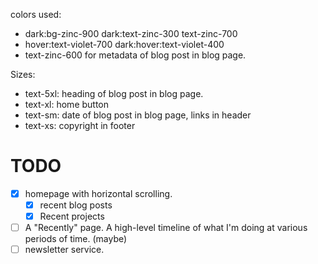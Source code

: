 colors used: 

- dark:bg-zinc-900 dark:text-zinc-300 text-zinc-700
- hover:text-violet-700 dark:hover:text-violet-400
- text-zinc-600 for metadata of blog post in blog page.

Sizes:
- text-5xl: heading of blog post in blog page.
- text-xl: home button
- text-sm: date of blog post in blog page, links in header
- text-xs: copyright in footer

# TODO
- [X] homepage with horizontal scrolling.
  - [X] recent blog posts
  - [X] Recent projects
- [ ] A "Recently" page. A high-level timeline of what I'm doing at various periods of time. (maybe)
- [ ] newsletter service.

